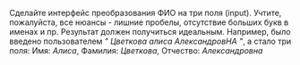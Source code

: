 Сделайте интерфейс преобразования ФИО на три поля (input). Учтите, пожалуйста, все нюансы - лишние пробелы, отсутствие больших букв в именах и пр. Результат должен получиться идеальным. Например, было введено пользователем *" Цветкова алиса АлександровНА "*, а стало три поля:
Имя: *Алиса*, Фамилия: *Цветкова*, Отчество: *Александровна*
